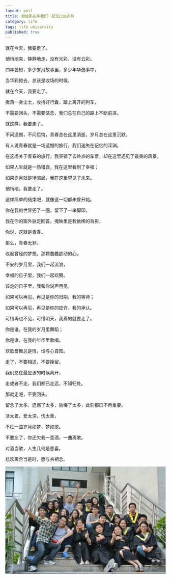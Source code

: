 ```yaml
---
layout: post
title: 献给那些年我们一起走过的岁月
category: life
tags: life university
published: true
---
```


就在今天，我要走了。

悄悄地来，静静地走，没有光彩，没有云彩。

四年苦短，多少岁月故事里，多少年华逸事中，

当华彩掠去，总该是收场的时候。

就在今天，我要走了。

撒落一身尘土，收拾好行囊，踏上离开的列车，

不需要回头，不需要惦念，我们总在自己的路上不断前进。

就这样，我要走了。

不问遗憾，不问后悔，青春总在这里消逝，岁月总在这里沉默。

有人说青春就是一场遗憾的旅行，我们迷失在记忆的深渊。

在这场关于青春的旅行，我买错了去终点的车票，却在这里遇见了最美的风景。

如果人生就是一场错误，我在这里看到了幸福；

如果岁月就是场骗局，我在这里望见了未来。

悄悄地，我要走了。

这样简单的结束吧，就像这一切都未曾开始。

你在我的世界兜了一圈，留下了一串脚印，

我在你的窗外驻足回首，掩映里是我依稀的背影，

你说，这就是青春。

那么，青春无罪。

收起曾经的梦想，那颗蠢蠢欲动的心。

不安的岁月里，我们一起流浪，

幸福的日子里，我们一起欢腾。

该走的日子里，我和你说声再见。

如果可以再见，再见是你的归期，我的等待；

如果可以再见，再见是你的应许，我的承认。

可惜再也不见，可惜明天，我真的就要走了。

你是谁，在我的岁月里舞蹈；

你是谁，在我的年华里歌唱。

欢歌曼舞总是情，谁与心自知。

走了，不要相送，不要挽留。

我们总在最应该的时候离开，

走或者不走，我们都已走远，不知归处。

那就走吧，不要回头。

留念了太多，遗憾了太多，后悔了太多，此刻都已不再重要。

活太累，爱太深，伤太重，

不枉一曲岁月如梦，梦如歌。

不要忘了，你还欠我一壶酒，一曲离歌。

对酒当歌，人生几何是悲喜。

悲欢离合当是时，愿与共相念。

<!--more-->

![](/files/dzsw0901.jpg)
